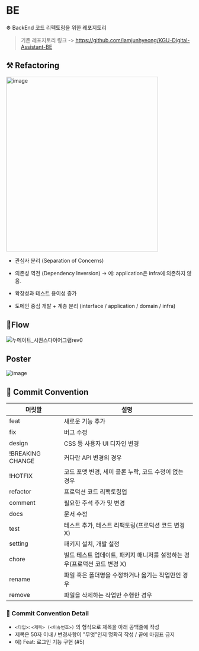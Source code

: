 # BE
⚙️ BackEnd 코드 리펙토링을 위한 레포지토리
> 기존 레포지토리 링크 -> https://github.com/iamjunhyeong/KGU-Digital-Assistant-BE

## ⚒️ Refactoring
<img width="410" height="470" alt="image" src="https://github.com/user-attachments/assets/8d9a36cc-de80-4f13-b126-b71cc92d8d97" />

- 관심사 분리 (Separation of Concerns)

- 의존성 역전 (Dependency Inversion)
  → 예: application은 infra에 의존하지 않음.

- 확장성과 테스트 용이성 증가

- 도메인 중심 개발 + 계층 분리 (interface / application / domain / infra)




## 🌊Flow
![누메이트_시퀀스다이어그램rev0](https://github.com/user-attachments/assets/086a3718-eaeb-4635-a5bf-7d1fa15cee16)

## Poster
![image](https://github.com/user-attachments/assets/bf1ec2f0-556a-4207-badd-cfb43b277d1a)

## 🤝 Commit Convention

| 머릿말           | 설명                                                                      |
| ---------------- | ------------------------------------------------------------------------- |
| feat             | 새로운 기능 추가                                                          |
| fix              | 버그 수정                                                                 |
| design           | CSS 등 사용자 UI 디자인 변경                                              |
| !BREAKING CHANGE | 커다란 API 변경의 경우                                                    |
| !HOTFIX          | 코드 포맷 변경, 세미 콜론 누락, 코드 수정이 없는 경우                     |
| refactor         | 프로덕션 코드 리팩토링업                                                  |
| comment          | 필요한 주석 추가 및 변경                                                  |
| docs             | 문서 수정                                                                 |
| test             | 테스트 추가, 테스트 리팩토링(프로덕션 코드 변경 X)                        |
| setting          | 패키지 설치, 개발 설정                                                    |
| chore            | 빌드 테스트 업데이트, 패키지 매니저를 설정하는 경우(프로덕션 코드 변경 X) |
| rename           | 파일 혹은 폴더명을 수정하거나 옮기는 작업만인 경우                        |
| remove           | 파일을 삭제하는 작업만 수행한 경우                                        |


### 🤝 Commit Convention Detail
<div markdown="1">

- `<타입>`: `<제목> (<이슈번호>)` 의 형식으로 제목을 아래 공백줄에 작성
- 제목은 50자 이내 / 변경사항이 "무엇"인지 명확히 작성 / 끝에 마침표 금지
- 예) Feat: 로그인 기능 구현 (#5)


</div>
